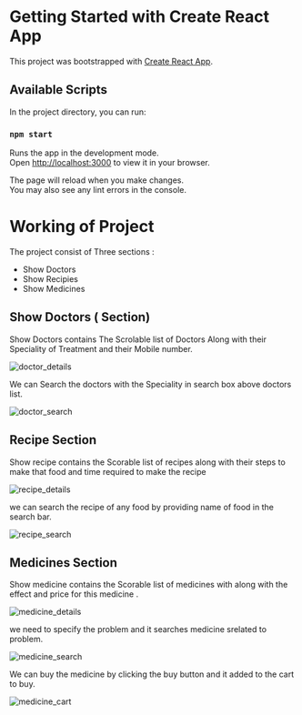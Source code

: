 # Getting Started with Create React App

This project was bootstrapped with [Create React App](https://github.com/facebook/create-react-app).

## Available Scripts

In the project directory, you can run:

### `npm start`

Runs the app in the development mode.\
Open [http://localhost:3000](http://localhost:3000) to view it in your browser.

The page will reload when you make changes.\
You may also see any lint errors in the console.

# Working of Project
The project consist of Three sections :
* Show Doctors
* Show Recipies
* Show Medicines

## Show Doctors ( Section)
Show Doctors contains The Scrolable list of Doctors Along with their Speciality of Treatment and their Mobile number. 

![doctor_details](https://github.com/TanujRathore/reactapp/assets/91781064/0960705b-6e2e-43d8-911a-3b621a0a154b)

We can Search the doctors with the Speciality in search box above doctors list.

![doctor_search](https://github.com/TanujRathore/reactapp/assets/91781064/639f5743-74b3-48ee-9177-463a97589bbe)

## Recipe Section
Show recipe contains the Scorable list of recipes along with their steps to make that food and time required to make the recipe

![recipe_details](https://github.com/TanujRathore/reactapp/assets/91781064/a1c6f67c-0470-4024-bb4e-ba604d97afee)

we can search the recipe of any food by providing name of food in the search bar.

![recipe_search](https://github.com/TanujRathore/reactapp/assets/91781064/5a4510be-bd31-4d51-8bc9-a1def9da0a35)

## Medicines Section
Show medicine contains the Scorable list of medicines with along with the effect and price for this medicine .

![medicine_details](https://github.com/TanujRathore/reactapp/assets/91781064/b1ae3b48-ea01-4c90-a84b-479994105ca6)

we need to specify the problem and it searches medicine srelated to problem.

![medicine_search](https://github.com/TanujRathore/reactapp/assets/91781064/80a92c3f-9c1f-411d-8643-b5cf742018c5)

We can buy the medicine by clicking the buy button and it added to the cart to buy.

![medicine_cart](https://github.com/TanujRathore/reactapp/assets/91781064/c9d03774-1f3d-4e86-b124-ed9b6fe7ed3f)











